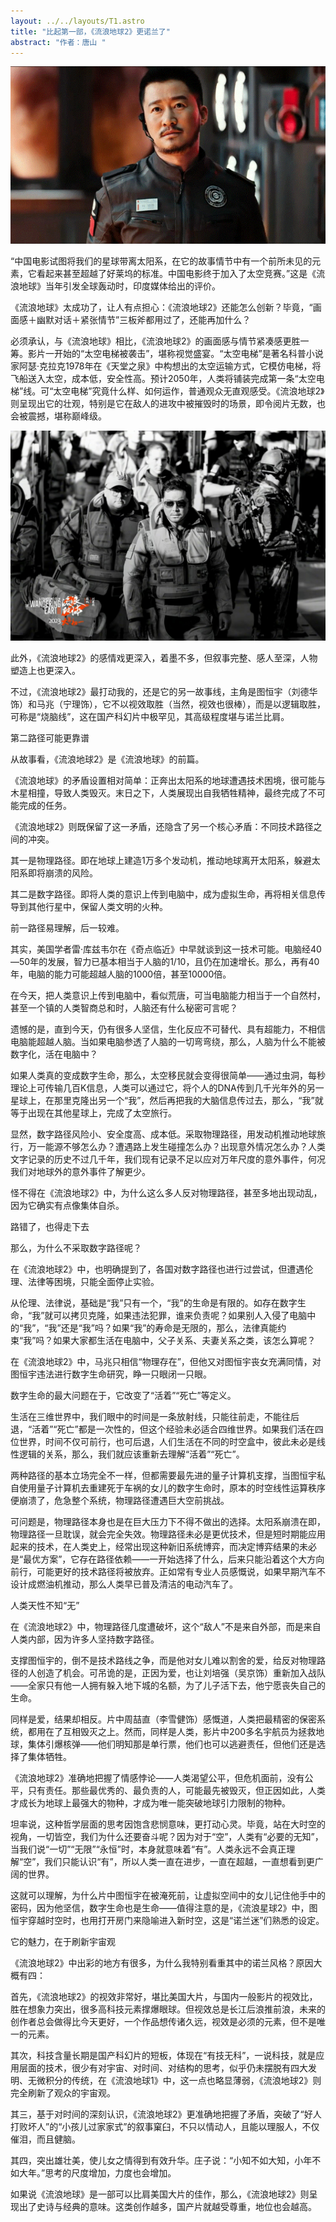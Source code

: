 ```yaml
---
layout: ../../layouts/T1.astro
title: "比起第一部，《流浪地球2》更诺兰了"
abstract: "作者：唐山 "
---
```

   ![1](../../../public/5.gif)
   
 “中国电影试图将我们的星球带离太阳系，在它的故事情节中有一个前所未见的元素，它看起来甚至超越了好莱坞的标准。中国电影终于加入了太空竞赛。”这是《流浪地球》当年引发全球轰动时，印度媒体给出的评价。

《流浪地球》太成功了，让人有点担心：《流浪地球2》还能怎么创新？毕竟，“画面感＋幽默对话＋紧张情节”三板斧都用过了，还能再加什么？

必须承认，与《流浪地球》相比，《流浪地球2》的画面感与情节紧凑感更胜一筹。影片一开始的“太空电梯被袭击”，堪称视觉盛宴。“太空电梯”是著名科普小说家阿瑟·克拉克1978年在《天堂之泉》中构想出的太空运输方式，它模仿电梯，将飞船送入太空，成本低，安全性高。预计2050年，人类将铺装完成第一条“太空电梯”线。可“太空电梯”究竟什么样、如何运作，普通观众无直观感受。《流浪地球2》则呈现出它的壮观，特别是它在敌人的进攻中被摧毁时的场景，即令阅片无数，也会被震撼，堪称巅峰级。

![奥本](../../../public/6.jpg)

此外，《流浪地球2》的感情戏更深入，着墨不多，但叙事完整、感人至深，人物塑造上也更深入。

不过，《流浪地球2》最打动我的，还是它的另一故事线，主角是图恒宇（刘德华饰）和马兆（宁理饰），它不以视效取胜（当然，视效也很棒），而是以逻辑取胜，可称是“烧脑线”，这在国产科幻片中极罕见，其高级程度堪与诺兰比肩。

第二路径可能更靠谱

从故事看，《流浪地球2》是《流浪地球》的前篇。

《流浪地球》的矛盾设置相对简单：正奔出太阳系的地球遭遇技术困境，很可能与木星相撞，导致人类毁灭。末日之下，人类展现出自我牺牲精神，最终完成了不可能完成的任务。

《流浪地球2》则既保留了这一矛盾，还隐含了另一个核心矛盾：不同技术路径之间的冲突。

其一是物理路径。即在地球上建造1万多个发动机，推动地球离开太阳系，躲避太阳系即将崩溃的风险。

其二是数字路径。即将人类的意识上传到电脑中，成为虚拟生命，再将相关信息传导到其他行星中，保留人类文明的火种。

前一路径易理解，后一较难。

其实，美国学者雷·库兹韦尔在《奇点临近》中早就谈到这一技术可能。电脑经40—50年的发展，智力已基本相当于人脑的1/10，且仍在加速增长。那么，再有40年，电脑的能力可能超越人脑的1000倍，甚至10000倍。

在今天，把人类意识上传到电脑中，看似荒唐，可当电脑能力相当于一个自然村，甚至一个镇的人类智商总和时，人脑还有什么秘密可言呢？

遗憾的是，直到今天，仍有很多人坚信，生化反应不可替代、具有超能力，不相信电脑能超越人脑。当如果电脑参透了人脑的一切弯弯绕，那么，人脑为什么不能被数字化，活在电脑中？

如果人类真的变成数字生命，那么，太空移民就会变得很简单——通过虫洞，每秒理论上可传输几百K信息，人类可以通过它，将个人的DNA传到几千光年外的另一星球上，在那里克隆出另一个“我”，然后再把我的大脑信息传过去，那么，“我”就等于出现在其他星球上，完成了太空旅行。

显然，数字路径风险小、安全度高、成本低。采取物理路径，用发动机推动地球旅行，万一能源不够怎么办？遭遇路上发生碰撞怎么办？出现意外情况怎么办？人类文字记录的历史不过几千年，我们现有记录不足以应对万年尺度的意外事件，何况我们对地球外的意外事件了解更少。

怪不得在《流浪地球2》中，为什么这么多人反对物理路径，甚至多地出现动乱，因为它确实有点像集体自杀。

路错了，也得走下去

那么，为什么不采取数字路径呢？

在《流浪地球2》中，也明确提到了，各国对数字路径也进行过尝试，但遭遇伦理、法律等困境，只能全面停止实验。

从伦理、法律说，基础是“我”只有一个，“我”的生命是有限的。如存在数字生命，“我”就可以拷贝克隆，如果违法犯罪，谁来负责呢？如果别人入侵了电脑中的“我”，“我”还是“我”吗？如果“我”的寿命是无限的，那么，法律真能约束“我”吗？如果大家都生活在电脑中，父子关系、夫妻关系之类，该怎么算呢？

在《流浪地球2》中，马兆只相信“物理存在”，但他又对图恒宇丧女充满同情，对图恒宇违法进行数字生命研究，睁一只眼闭一只眼。

数字生命的最大问题在于，它改变了“活着”“死亡”等定义。

生活在三维世界中，我们眼中的时间是一条放射线，只能往前走，不能往后退，“活着”“死亡”都是一次性的，但这个经验未必适合四维世界。如果我们活在四位世界，时间不仅可前行，也可后退，人们生活在不同的时空盒中，彼此未必是线性逻辑的关系，那么，我们就应该重新去理解“活着”“死亡”。

两种路径的基本立场完全不一样，但都需要最先进的量子计算机支撑，当图恒宇私自使用量子计算机去重建死于车祸的女儿的数字生命时，原本的时空线性运算秩序便崩溃了，危急整个系统，物理路径遭遇巨大空前挑战。

可问题是，物理路径本身也是在巨大压力下不得不做出的选择。太阳系崩溃在即，物理路径一旦耽误，就会完全失效。物理路径未必是更优技术，但是短时期能应用起来的技术，在人类史上，经常出现这种新旧系统博弈，而决定博弈结果的未必是“最优方案”，它存在路径依赖——一开始选择了什么，后来只能沿着这个大方向前行，可能更好的技术路径将被放弃。正如常有专业人员感慨说，如果早期汽车不设计成燃油机推动，那么人类早已普及清洁的电动汽车了。

人类天性不知“无”

在《流浪地球2》中，物理路径几度遭破坏，这个“敌人”不是来自外部，而是来自人类内部，因为许多人坚持数字路径。

支撑图恒宇的，倒不是技术路线之争，而是他对女儿难以割舍的爱，给反对物理路径的人创造了机会。可吊诡的是，正因为爱，也让刘培强（吴京饰）重新加入战队——全家只有他一人拥有躲入地下城的名额，为了儿子活下去，他宁愿丧失自己的生命。

同样是爱，结果却相反。片中周喆直（李雪健饰）感慨道，人类把最精密的保密系统，都用在了互相毁灭之上。然而，同样是人类，影片中200多名宇航员为拯救地球，集体引爆核弹——他们明知那是单行票，他们也可以逃避责任，但他们还是选择了集体牺牲。

《流浪地球2》准确地把握了情感悖论——人类渴望公平，但危机面前，没有公平，只有责任。那些最优秀的、最负责的人，可能最先被毁灭，但正因如此，人类才成长为地球上最强大的物种，才成为唯一能突破地球引力限制的物种。

坦率说，这种哲学层面的思考因饱含悲悯意味，更打动心灵。毕竟，站在大时空的视角，一切皆空，我们为什么还要奋斗呢？因为对于“空”，人类有“必要的无知”，当我们说“一切”“无限”“永恒”时，本身就意味着“有”。人类永远不会真正理解“空”，我们只能认识“有”，所以人类一直在进步，一直在超越，一直想看到更广阔的世界。

这就可以理解，为什么片中图恒宇在被淹死前，让虚拟空间中的女儿记住他手中的密码，因为他坚信，数字生命也是生命——值得注意的是，《流浪星球2》中，图恒宇穿越时空时，也用打开房门来隐喻进入新时空，这是“诺兰迷”们熟悉的设定。

它的魅力，在于刷新宇宙观

《流浪地球2》中出彩的地方有很多，为什么我特别看重其中的诺兰风格？原因大概有四：

首先，《流浪地球2》的视效非常好，堪比美国大片，与国内一般影片的视效比，胜在想象力突出，很多高科技元素撑爆眼球。但视效总是长江后浪推前浪，未来的创作者总会做得比今天更好，一个作品想传诸久远，视效是必须的元素，但不是唯一的元素。

其次，科技含量长期是国产科幻片的短板，体现在“有技无科”，一说科技，就是应用层面的技术，很少有对宇宙、对时间、对结构的思考，似乎仍未摆脱有四大发明、无微积分的传统，在《流浪地球1》中，这一点也略显薄弱，《流浪地球2》则完全刷新了观众的宇宙观。

其三，基于对时间的深刻认识，《流浪地球2》更准确地把握了矛盾，突破了“好人打败坏人”的“小孩儿过家家式”的叙事窠臼，不只以情动人，且能以理服人，不仅催泪，而且健脑。

其四，突出雄壮美，使儿女之情得到有效升华。庄子说：“小知不如大知，小年不如大年。”思考的尺度增加，力度也会增加。

如果说《流浪地球》是一部可以比肩美国大片的佳作，那么，《流浪地球2》则呈现出了史诗与经典的意味。这类创作越多，国产片就越受尊重，地位也会越高。





